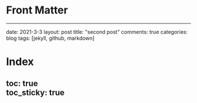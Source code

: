 # Front Matter
---
date: 2021-3-3
layout: post
title:  "second post"
comments: true
categories: blog
tags: [jekyll, github, markdown]
# Index
toc: true  
toc_sticky: true 
---

